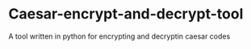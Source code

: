 # Caesar-encrypt-and-decrypt-tool
A tool written in python for encrypting and decryptin caesar codes
